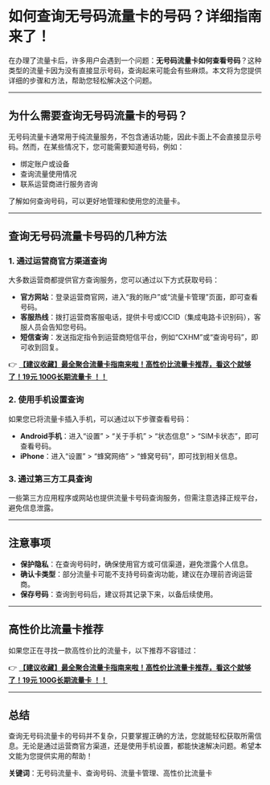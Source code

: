 # 如何查询无号码流量卡的号码？详细指南来了！

在办理了流量卡后，许多用户会遇到一个问题：**无号码流量卡如何查看号码**？这种类型的流量卡因为没有直接显示号码，查询起来可能会有些麻烦。本文将为您提供详细的步骤和方法，帮助您轻松解决这个问题。

---

## 为什么需要查询无号码流量卡的号码？

无号码流量卡通常用于纯流量服务，不包含通话功能，因此卡面上不会直接显示号码。然而，在某些情况下，您可能需要知道号码，例如：

- 绑定账户或设备
- 查询流量使用情况
- 联系运营商进行服务咨询

了解如何查询号码，可以更好地管理和使用您的流量卡。

---

## 查询无号码流量卡号码的几种方法

### 1. 通过运营商官方渠道查询
大多数运营商都提供官方查询服务，您可以通过以下方式获取号码：

- **官方网站**：登录运营商官网，进入“我的账户”或“流量卡管理”页面，即可查看号码。
- **客服热线**：拨打运营商客服电话，提供卡号或ICCID（集成电路卡识别码），客服人员会告知您号码。
- **短信查询**：发送指定指令到运营商短信平台，例如“CXHM”或“查询号码”，即可收到回复。

👉 **[【建议收藏】最全聚合流量卡指南来啦！高性价比流量卡推荐，看这个就够了！19元 100G长期流量卡 ！！](https://bit.ly/Liuliangka)**

### 2. 使用手机设置查询
如果您已将流量卡插入手机，可以通过以下步骤查看号码：

- **Android手机**：进入“设置” > “关于手机” > “状态信息” > “SIM卡状态”，即可查看号码。
- **iPhone**：进入“设置” > “蜂窝网络” > “蜂窝号码”，即可找到相关信息。

### 3. 通过第三方工具查询
一些第三方应用程序或网站也提供流量卡号码查询服务，但需注意选择正规平台，避免信息泄露。

---

## 注意事项

- **保护隐私**：在查询号码时，确保使用官方或可信渠道，避免泄露个人信息。
- **确认卡类型**：部分流量卡可能不支持号码查询功能，建议在办理前咨询运营商。
- **保存号码**：查询到号码后，建议将其记录下来，以备后续使用。

---

## 高性价比流量卡推荐

如果您正在寻找一款高性价比的流量卡，以下推荐不容错过：

👉 **[【建议收藏】最全聚合流量卡指南来啦！高性价比流量卡推荐，看这个就够了！19元 100G长期流量卡 ！！](https://bit.ly/Liuliangka)**

---

## 总结

查询无号码流量卡的号码并不复杂，只要掌握正确的方法，您就能轻松获取所需信息。无论是通过运营商官方渠道，还是使用手机设置，都能快速解决问题。希望本文能为您提供实用的帮助！

**关键词**：无号码流量卡、查询号码、流量卡管理、高性价比流量卡